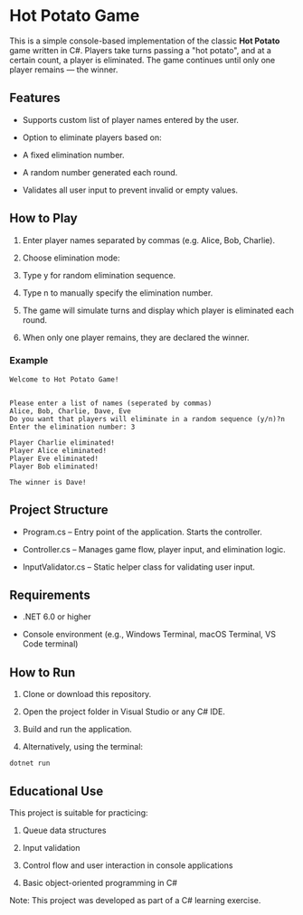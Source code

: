 # Hot Potato Game
This is a simple console-based implementation of the classic **Hot Potato** game written in C#.
Players take turns passing a "hot potato", and at a certain count, a player is eliminated.
The game continues until only one player remains — the winner.

## Features
- Supports custom list of player names entered by the user.

- Option to eliminate players based on:

- A fixed elimination number.

- A random number generated each round.

- Validates all user input to prevent invalid or empty values.

## How to Play
1. Enter player names separated by commas (e.g. Alice, Bob, Charlie).

2. Choose elimination mode:

3. Type y for random elimination sequence.

4. Type n to manually specify the elimination number.

5. The game will simulate turns and display which player is eliminated each round.

6. When only one player remains, they are declared the winner.

### Example
```text
Welcome to Hot Potato Game!


Please enter a list of names (seperated by commas)
Alice, Bob, Charlie, Dave, Eve
Do you want that players will eliminate in a random sequence (y/n)?n
Enter the elimination number: 3

Player Charlie eliminated!
Player Alice eliminated!
Player Eve eliminated!
Player Bob eliminated!

The winner is Dave!
```
## Project Structure
- Program.cs – Entry point of the application. Starts the controller.

- Controller.cs – Manages game flow, player input, and elimination logic.

- InputValidator.cs – Static helper class for validating user input.

## Requirements
- .NET 6.0 or higher

- Console environment (e.g., Windows Terminal, macOS Terminal, VS Code terminal)

## How to Run
1. Clone or download this repository.

2. Open the project folder in Visual Studio or any C# IDE.

3. Build and run the application.

4. Alternatively, using the terminal:
```code
dotnet run
```
## Educational Use
This project is suitable for practicing:

1. Queue data structures

2. Input validation

3. Control flow and user interaction in console applications

4. Basic object-oriented programming in C#

Note: This project was developed as part of a C# learning exercise.
